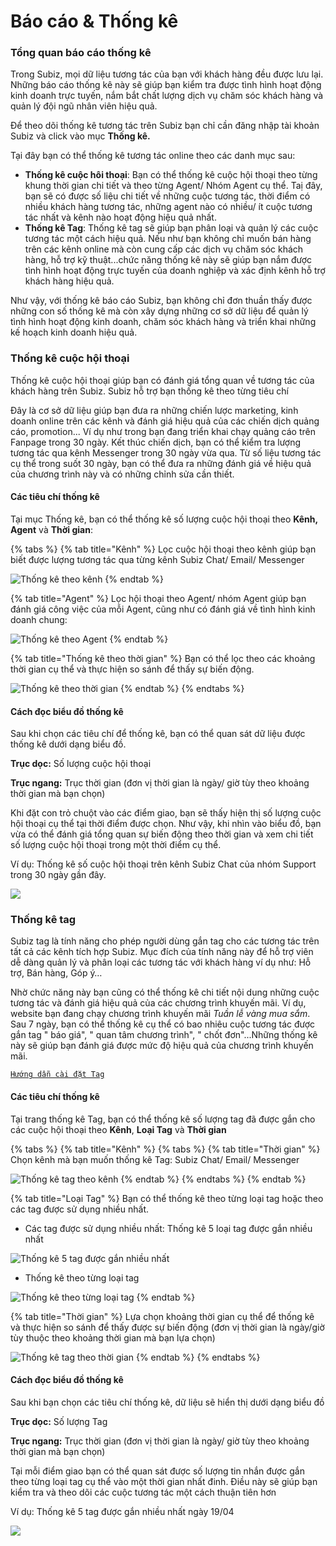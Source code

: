 # Báo cáo & Thống kê

### Tổng quan báo cáo thống kê

Trong Subiz, mọi dữ liệu tương tác của bạn với khách hàng đều được lưu lại. Những báo cáo thống kê này sẽ giúp bạn kiểm tra được tình hình hoạt động kinh doanh trực tuyến, nắm bắt chất lượng dịch vụ chăm sóc khách hàng và  quản lý đội ngũ nhân viên hiệu quả.

Để theo dõi thống kê tương tác trên Subiz bạn chỉ cần đăng nhập tài khoản Subiz và click vào mục **Thống kê.** 

Tại đây bạn có thể thống kê tương tác online theo các danh mục sau:

* **Thống kê cuộc hôi thoại**: Bạn có thể thống kê cuộc hội thoại theo từng khung thời gian chi tiết và theo từng Agent/ Nhóm Agent cụ thể. Taị đây, bạn sẽ có được số liệu chi tiết về những cuộc tương tác, thời điểm có nhiều khách hàng tương tác, những agent nào có nhiều/ ít cuộc tương tác nhất và kênh nào hoạt động hiệu quả nhất.
* **Thống kê Tag**: Thống kê tag sẽ giúp bạn phân loại và quản lý các cuộc tương tác một cách hiệu quả. Nếu như bạn không chỉ muốn bán hàng trên các kênh online mà còn cung cấp các dịch vụ chăm sóc khách hàng, hỗ trợ kỹ thuật...chức năng thống kê này sẽ giúp bạn nắm được tình hình hoạt động trực tuyến của doanh nghiệp và xác định kênh hỗ trợ khách hàng hiệu quả.

Như vậy, với thống kê báo cáo Subiz, bạn không chỉ đơn thuần thấy được những con số thống kê mà còn xây dựng những cơ sở dữ liệu để quản lý tình hình hoạt động kinh doanh, chăm sóc khách hàng và triển khai những kế hoạch kinh doanh hiệu quả.

### Thống kê cuộc hội thoại

Thống kê cuộc hội thoại giúp bạn có đánh giá tổng quan về tương tác của khách hàng trên Subiz. Subiz hỗ trợ bạn thống kê theo từng tiêu chí

Đây là cơ sở dữ liệu giúp bạn đưa ra những chiến lược marketing, kinh doanh online trên các kênh và  đánh giá hiệu quả của các chiến dịch quảng cáo, promotion... Ví dụ như trong bạn đang triển khai chạy quảng cáo trên Fanpage trong 30 ngày. Kết thúc chiến dịch, bạn có thể kiểm tra lượng tương tác qua kênh Messenger trong 30 ngày vừa qua. Từ số liệu tương tác cụ thể trong suốt 30 ngày, bạn có thể đưa ra những đánh giá về hiệu quả của chương trình này và có những chỉnh sửa cần thiết.

#### Các tiêu chí thống kê

Tại mục Thống kê, bạn có thể thống kê số lượng cuộc hội thoại theo **Kênh, Agent** và **Thời gian**:

{% tabs %}
{% tab title="Kênh" %}
Lọc cuộc hội thoại theo kênh giúp bạn biết được lượng tương tác qua từng kênh Subiz Chat/ Email/ Messenger 

![Th&#x1ED1;ng k&#xEA; theo k&#xEA;nh](.gitbook/assets/thong-ke-tuong-tac-theo-kenh%20%281%29.png)
{% endtab %}

{% tab title="Agent" %}
Lọc hội thoại theo Agent/ nhóm Agent giúp bạn đánh giá công việc của mỗi Agent, cũng như có đánh giá về tình hình kinh doanh chung:

![Th&#x1ED1;ng k&#xEA; theo Agent](.gitbook/assets/thong-ke-tuong-tac-theo-agents%20%281%29.png)
{% endtab %}

{% tab title="Thống kê theo thời gian" %}
Bạn có thể lọc theo các khoảng thời gian cụ thể và thực hiện so sánh để thấy sự biến động.

![Th&#x1ED1;ng k&#xEA; theo th&#x1EDD;i gian](.gitbook/assets/thong-ke-tuong-tac-theo-thoi-gian.png)
{% endtab %}
{% endtabs %}

#### Cách đọc biểu đồ thống kê

Sau khi chọn các tiêu chí để thống kê, bạn có thể quan sát dữ liệu được thống kê dưới dạng biểu đồ.

**Trục dọc:** Số lượng cuộc hội thoại

**Trục ngang:** Trục thời gian \(đơn vị thời gian là ngày/ giờ tùy theo khoảng thời gian mà bạn chọn\)

Khi đặt con trỏ chuột vào các điểm giao, bạn sẽ thấy hiện thị số lượng cuộc hội thoại cụ thể tại thời điểm được chọn. Như vậy, khi nhìn vào biểu đồ, bạn vừa có thể đánh giá tổng quan sự biến động theo thời gian và xem chi tiết số lượng cuộc hội thoại trong một thời điểm cụ thể.

Ví dụ: Thống kê số cuộc hội thoại trên kênh Subiz Chat của nhóm Support trong 30 ngày gần đây.

![](.gitbook/assets/thong-ke-chat-cua-nhom-support-subiz-30-ngay-vua-qua%20%281%29.png)

### Thống kê tag

Subiz tag là tính năng cho phép người dùng gắn tag cho các tương tác trên tất cả các kênh tích hợp Subiz. Mục đích của tính năng này để hỗ trợ viên dễ dàng quản lý và phân loại các tương tác với khách hàng ví dụ như: Hỗ trợ, Bán hàng, Góp ý…

Nhờ chức năng này bạn cũng có thể thống kê chi tiết nội dung những cuộc tương tác và đánh giá hiệu quả của các chương trình khuyến mãi. Ví dụ, website bạn đang chạy chương trình khuyến mãi _Tuần lễ vàng mua sắm_. Sau 7 ngày, bạn có thể thống kê cụ thể có bao nhiêu cuộc tương tác được gắn tag " báo giá", " quan tâm chương trình", " chốt đơn"...Những thống kê này sẽ giúp bạn đánh giá được mức độ hiệu quả của chương trình khuyến mãi.

[`Hướng dẫn cài đặt Tag`](https://docv4.subiz.com/cai-dat-tag/)

#### Các tiêu chí thống kê

Tại trang thống kê Tag, bạn có thể thống kê số lượng tag đã được gắn cho các cuộc hội thoại theo **Kênh**, **Loại Tag** và **Thời gian**

{% tabs %}
{% tab title="Kênh" %}
{% tabs %}
{% tab title="Thời gian" %}
Chọn kênh mà bạn muốn thống kê Tag: Subiz Chat/ Email/ Messenger

![Th&#x1ED1;ng k&#xEA; tag theo k&#xEA;nh](.gitbook/assets/thong-ke-tag-theo-kenh.png)
{% endtab %}
{% endtabs %}
{% endtab %}

{% tab title="Loại Tag" %}
Bạn có thể thống kê theo từng loại tag hoặc theo các tag được sử dụng nhiều nhất.

* Các tag được sử dụng nhiều nhất: Thống kê 5 loại tag được gắn nhiều nhất

![Th&#x1ED1;ng k&#xEA; 5 tag &#x111;&#x1B0;&#x1EE3;c g&#x1EAF;n nhi&#x1EC1;u nh&#x1EA5;t](.gitbook/assets/thong-ke-cac-tag-duoc-su-dung-nhieu-nhat.png)

* Thống kê theo từng loại tag

![Th&#x1ED1;ng k&#xEA; theo t&#x1EEB;ng lo&#x1EA1;i tag](.gitbook/assets/thong-ke-theo-tung-tag%20%281%29.png)
{% endtab %}

{% tab title="Thời gian" %}
Lựa chọn khoảng thời gian cụ thể để thống kê và thực hiện so sánh để thấy được sự biến động \(đơn vị thời gian là ngày/giờ tùy thuộc theo khoảng thời gian mà bạn lựa chọn\)

![Th&#x1ED1;ng k&#xEA; tag theo th&#x1EDD;i gian](.gitbook/assets/thong-ke-tag-theo-thoi-gian.png)
{% endtab %}
{% endtabs %}

#### Cách đọc biểu đồ thống kê

Sau khi bạn chọn các tiêu chí thống kê, dữ liệu sẽ hiển thị dưới dạng biểu đồ

**Trục dọc:** Số lượng Tag

**Trục ngang:** Trục thời gian \(đơn vị thời gian là ngày/ giờ tùy theo khoảng thời gian mà bạn chọn\)

Tại mỗi điểm giao bạn có thể quan sát được số lượng tin nhắn được gắn theo từng loại tag cụ thể vào một thời gian nhất đinh. Điều này sẽ giúp bạn kiểm tra và theo dõi các cuộc tương tác một cách thuận tiên hơn

Ví dụ: Thống kê 5 tag được gắn nhiều nhất ngày 19/04

![](.gitbook/assets/thong-ke-5-tag-duoc-su-dung-nhieu-nhat%20%281%29.png)



